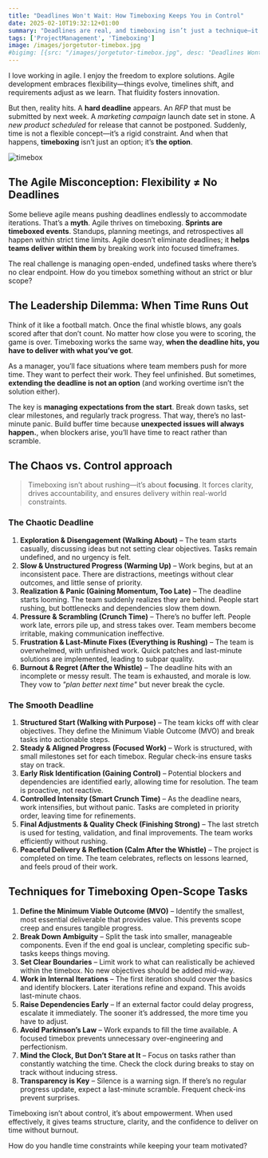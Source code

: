 ```yaml
---
title: "Deadlines Won't Wait: How Timeboxing Keeps You in Control"
date: 2025-02-10T19:32:12+01:00
summary: "Deadlines are real, and timeboxing isn’t just a technique—it’s a necessity. Learn how to use timeboxing to stay in control, avoid last-minute panic, and deliver high-quality work on time."
tags: ['ProjectManagement', 'Timeboxing']
image: /images/jorgetutor-timebox.jpg
#bigimg: [{src: "/images/jorgetutor-timebox.jpg", desc: "Deadlines Wont Wait How Timeboxing Keeps You in Control"}]
---
```


I love working in agile. I enjoy the freedom to explore solutions. Agile development embraces flexibility—things evolve, timelines shift, and requirements adjust as we learn. That fluidity fosters innovation. 

But then, reality hits. A **hard deadline** appears. An *RFP* that must be submitted by next week. A *marketing campaign* launch date set in stone. A *new product scheduled* for release that cannot be postponed. Suddenly, time is not a flexible concept—it’s a rigid constraint. And when that happens, **timeboxing** isn’t just an option; it’s **the option**.

![timebox](/images/jorgetutor-timebox.jpg)

## The Agile Misconception: Flexibility ≠ No Deadlines  

Some believe agile means pushing deadlines endlessly to accommodate iterations. That’s a **myth**. Agile thrives on timeboxing. **Sprints are timeboxed events**. Standups, planning meetings, and retrospectives all happen within strict time limits. Agile doesn’t eliminate deadlines; it **helps teams deliver within them** by breaking work into focused timeframes.  

The real challenge is managing open-ended, undefined tasks where there’s no clear endpoint. How do you timebox something without an strict or blur scope?

## The Leadership Dilemma: When Time Runs Out 

Think of it like a football match. Once the final whistle blows, any goals scored after that don’t count. No matter how close you were to scoring, the game is over. Timeboxing works the same way, **when the deadline hits, you have to deliver with what you’ve got**.

As a manager, you’ll face situations where team members push for more time. They want to perfect their work. They feel unfinished. But sometimes, **extending the deadline is not an option** (and working overtime isn’t the solution either).  

The key is **managing expectations from the start**. Break down tasks, set clear milestones, and regularly track progress. That way, there’s no last-minute panic.
Build buffer time because **unexpected issues will always happen.**, when blockers arise, you’ll have time to react rather than scramble.

## The Chaos vs. Control approach

> Timeboxing isn’t about rushing—it’s about **focusing**. It forces clarity, drives accountability, and ensures delivery within real-world constraints.  

### The Chaotic Deadline
1. **Exploration & Disengagement (Walking About)** – The team starts casually, discussing ideas but not setting clear objectives. Tasks remain undefined, and no urgency is felt.  
2. **Slow & Unstructured Progress (Warming Up)** – Work begins, but at an inconsistent pace. There are distractions, meetings without clear outcomes, and little sense of priority.  
3. **Realization & Panic (Gaining Momentum, Too Late)** – The deadline starts looming. The team suddenly realizes they are behind. People start rushing, but bottlenecks and dependencies slow them down.  
4. **Pressure & Scrambling (Crunch Time)** – There’s no buffer left. People work late, errors pile up, and stress takes over. Team members become irritable, making communication ineffective.  
5. **Frustration & Last-Minute Fixes (Everything is Rushing)** – The team is overwhelmed, with unfinished work. Quick patches and last-minute solutions are implemented, leading to subpar quality.  
6. **Burnout & Regret (After the Whistle)** – The deadline hits with an incomplete or messy result. The team is exhausted, and morale is low. They vow to *"plan better next time"* but never break the cycle.  

### The Smooth Deadline 
1. **Structured Start (Walking with Purpose)** – The team kicks off with clear objectives. They define the Minimum Viable Outcome (MVO) and break tasks into actionable steps.  
2. **Steady & Aligned Progress (Focused Work)** – Work is structured, with small milestones set for each timebox. Regular check-ins ensure tasks stay on track.  
3. **Early Risk Identification (Gaining Control)** – Potential blockers and dependencies are identified early, allowing time for resolution. The team is proactive, not reactive.  
4. **Controlled Intensity (Smart Crunch Time)** – As the deadline nears, work intensifies, but without panic. Tasks are completed in priority order, leaving time for refinements.  
5. **Final Adjustments & Quality Check (Finishing Strong)** – The last stretch is used for testing, validation, and final improvements. The team works efficiently without rushing.  
6. **Peaceful Delivery & Reflection (Calm After the Whistle)** – The project is completed on time. The team celebrates, reflects on lessons learned, and feels proud of their work.  

## Techniques for Timeboxing Open-Scope Tasks  

1. **Define the Minimum Viable Outcome (MVO)** – Identify the smallest, most essential deliverable that provides value. This prevents scope creep and ensures tangible progress.  
2. **Break Down Ambiguity** – Split the task into smaller, manageable components. Even if the end goal is unclear, completing specific sub-tasks keeps things moving.  
3. **Set Clear Boundaries** – Limit work to what can realistically be achieved within the timebox. No new objectives should be added mid-way.  
4. **Work in Internal Iterations** – The first iteration should cover the basics and identify blockers. Later iterations refine and expand. This avoids last-minute chaos.  
5. **Raise Dependencies Early** – If an external factor could delay progress, escalate it immediately. The sooner it’s addressed, the more time you have to adjust.  
6. **Avoid Parkinson’s Law** – Work expands to fill the time available. A focused timebox prevents unnecessary over-engineering and perfectionism.  
7. **Mind the Clock, But Don’t Stare at It** – Focus on tasks rather than constantly watching the time. Check the clock during breaks to stay on track without inducing stress.  
8. **Transparency is Key** – Silence is a warning sign. If there’s no regular progress update, expect a last-minute scramble. Frequent check-ins prevent surprises.  

Timeboxing isn’t about control, it’s about empowerment. When used effectively, it gives teams structure, clarity, and the confidence to deliver on time without burnout.  

How do you handle time constraints while keeping your team motivated?


